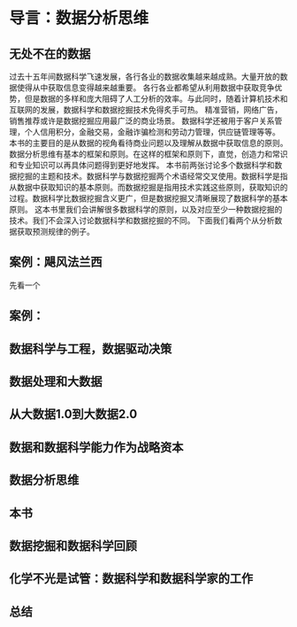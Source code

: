# 导言：数据分析思维
## 无处不在的数据
过去十五年间数据科学飞速发展，各行各业的数据收集越来越成熟。大量开放的数据使得从中获取信息变得越来越重要。
各行各业都希望从利用数据中获取竞争优势，但是数据的多样和庞大阻碍了人工分析的效率。与此同时，随着计算机技术和互联网的发展，数据科学和数据挖掘技术免得炙手可热。
精准营销，网络广告，销售推荐或许是数据挖掘应用最广泛的商业场景。
数据科学还被用于客户关系管理，个人信用积分，金融交易，金融诈骗检测和劳动力管理，供应链管理等等。
本书的主要目的是从数据的视角看待商业问题以及理解从数据中获取信息的原则。数据分析思维有基本的框架和原则。在这样的框架和原则下，直觉，创造力和常识和专业知识可以再具体问题得到更好地发挥。
本书前两张讨论多个数据科学和数据挖掘的主题和技术。数据科学与数据挖掘两个术语经常交叉使用。数据科学是指从数据中获取知识的基本原则。而数据挖掘是指用技术实践这些原则，获取知识的过程。数据科学比数据挖掘含义更广，但是数据挖掘又清晰展现了数据科学的基本原则。
这本书里我们会讲解很多数据科学的原则，以及对应至少一种数据挖掘的技术。我们不会深入讨论数据科学和数据挖掘的不同。
下面我们看两个从分析数据获取预测规律的例子。
## 案例：飓风法兰西
先看一个
## 案例：
## 数据科学与工程，数据驱动决策
## 数据处理和大数据
## 从大数据1.0到大数据2.0
## 数据和数据科学能力作为战略资本
## 数据分析思维
## 本书
## 数据挖掘和数据科学回顾
## 化学不光是试管：数据科学和数据科学家的工作
## 总结